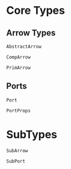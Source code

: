 # Core Types

## Arrow Types

```@docs
AbstractArrow
```

```@docs
CompArrow
```

```@docs
PrimArrow
```

## Ports

```@docs
Port
```

```@docs
PortProps
```

# SubTypes
```@docs
SubArrow
```

```@docs
SubPort
```
